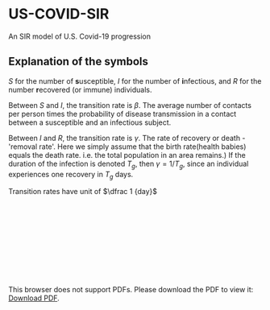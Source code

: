 # US-COVID-SIR
An SIR model of U.S. Covid-19 progression 

## Explanation of the symbols
$S$ for the number of **s**usceptible, $I$ for the number of **i**nfectious, and $R$ for the number **r**ecovered (or immune) individuals. 

Between $S$ and $I$, the transition rate is $\beta$. The average number of contacts per person times the probability of disease transmission in a contact between a susceptible and an infectious subject.

Between $I$ and $R$, the transition rate is $\gamma$. The rate of recovery or death - 'removal rate'. Here we simply assume that the birth rate(health babies) equals the death rate. i.e. the total population in an area remains.) If the duration of the infection is denoted $T_g$, then $\gamma = 1/T_g$, since an individual experiences one recovery in $T_g$ days.

Transition rates have unit of $\dfrac 1 {day}$

<object data="http://yoursite.com/the.pdf" type="application/pdf" width="700px" height="700px">
    <embed src="http://yoursite.com/the.pdf">
        <p>This browser does not support PDFs. Please download the PDF to view it: <a href="http://yoursite.com/the.pdf">Download PDF</a>.</p>
    </embed>
</object>
